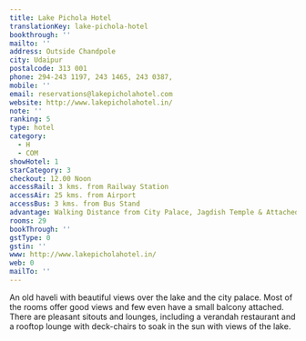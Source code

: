 ```yaml
---
title: Lake Pichola Hotel
translationKey: lake-pichola-hotel
bookthrough: ''
mailto: ''
address: Outside Chandpole
city: Udaipur
postalcode: 313 001
phone: 294-243 1197, 243 1465, 243 0387,
mobile: ''
email: reservations@lakepicholahotel.com
website: http://www.lakepicholahotel.in/
note: ''
ranking: 5
type: hotel
category:
  - H
  - COM
showHotel: 1
starCategory: 3
checkout: 12.00 Noon
accessRail: 3 kms. from Railway Station
accessAir: 25 kms. from Airport
accessBus: 3 kms. from Bus Stand
advantage: Walking Distance from City Palace, Jagdish Temple & Attached to Pichola Lake
rooms: 29
bookThrough: ''
gstType: 0
gstin: ''
www: http://www.lakepicholahotel.in/
web: 0
mailTo: ''
---
```













An old haveli with beautiful views over the lake and the city palace. Most of the rooms offer good views and few even have a small balcony attached. There are pleasant sitouts and lounges, including a verandah restaurant and a rooftop lounge with deck-chairs to soak in the sun with views of the lake.